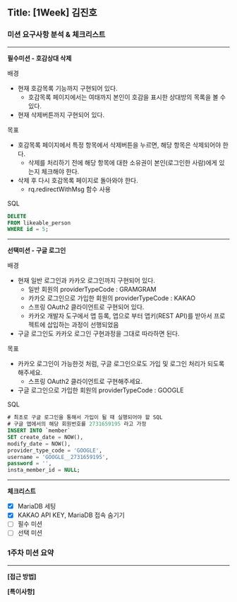 ## Title: [1Week] 김진호

### 미션 요구사항 분석 & 체크리스트

---

**필수미션 - 호감상대 삭제**

배경
- 현재 호감목록 기능까지 구현되어 있다.
    - 호감목록 페이지에서는 여태까지 본인이 호감을 표시한 상대방의 목록을 볼 수 있다.
- 현재 삭제버튼까지 구현되어 있다.

목표
- 호감목록 페이지에서 특정 항목에서 삭제버튼을 누르면, 해당 항목은 삭제되어야 한다.
    - 삭제를 처리하기 전에 해당 항목에 대한 소유권이 본인(로그인한 사람)에게 있는지 체크해야 한다.
- 삭제 후 다시 호감목록 페이지로 돌아와야 한다.
    - rq.redirectWithMsg 함수 사용

SQL
```SQL
DELETE
FROM likeable_person
WHERE id = 5;
```


---
**선택미션 - 구글 로그인**

배경
- 현재 일반 로그인과 카카오 로그인까지 구현되어 있다.
  - 일반 회원의 providerTypeCode : GRAMGRAM
  - 카카오 로그인으로 가입한 회원의 providerTypeCode : KAKAO
  - 스프링 OAuth2 클라이언트로 구현되어 있다.
  - 카카오 개발자 도구에서 앱 등록, 앱으로 부터 앱키(REST API)를 받아서 프로젝트에 삽입하는 과정이 선행되었음
- 구글 로그인도 카카오 로그인 구현과정을 그대로 따라하면 된다.

목표
- 카카오 로그인이 가능한것 처럼, 구글 로그인으로도 가입 및 로그인 처리가 되도록 해주세요.
  - 스프링 OAuth2 클라이언트로 구현해주세요.
- 구글 로그인으로 가입한 회원의 providerTypeCode : GOOGLE

SQL
```SQL
# 최초로 구글 로그인을 통해서 가입이 될 때 실행되어야 할 SQL
# 구글 앱에서의 해당 회원번호를 2731659195 라고 가정
INSERT INTO `member`
SET create_date = NOW(),
modify_date = NOW(),
provider_type_code = 'GOOGLE',
username = 'GOOGLE__2731659195',
password = '',
insta_member_id = NULL;
```
---
**체크리스트** 

- [x] MariaDB 세팅
- [x] KAKAO API KEY, MariaDB 접속 숨기기
- [ ] 필수 미션
- [ ] 선택 미션

### 1주차 미션 요약

---

**[접근 방법]**



**[특이사항]**
